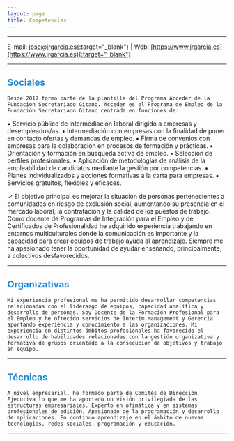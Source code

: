 ```yaml
---
layout: page
title: Competencias
---
```


<hr size="5px" color="#268BD4" />

E-mail: [jose@jrgarcia.es](mailto:jose@jrgarcia.es){:target="_blank"} | Web: [https://www.jrgarcia.es](https://www.jrgarcia.es){:target="_blank"}  


<hr size="5px" color="#268BD4" />

<p><h2><span style="color:#268BD4">Sociales</span></h2></p>
	
 	Desde 2017 formo parte de la plantilla del Programa Acceder de la Fundación Secretariado Gitano. Acceder es el Programa de Empleo de la Fundación Secretariado Gitano centrada en funciones de:

▪ Servicio público de intermediación laboral dirigido a empresas y desempleados/as.
▪ Intermediación con empresas con la finalidad de poner en contacto ofertas y demandas de empleo. 
▪ Firma de convenios con empresas para la colaboración en procesos de formación y prácticas.
▪ Orientación y formación en búsqueda activa de empleo.
▪ Selección de perfiles profesionales.
▪ Aplicación de metodologías de análisis de la empleabilidad de candidatos mediante la gestión por
competencias. 
▪ Planes individualizados y acciones formativas a la carta para empresas.
▪ Servicios gratuitos, flexibles y eficaces.

✓ El objetivo principal es mejorar la situación de personas pertenecientes a comunidades en riesgo de exclusión social, aumentando su presencia en el mercado laboral, la contratación y la calidad de los puestos de trabajo.
	 Como docente de Programas de Integración para el Empleo y de Certificados de Profesionalidad he adquirido experiencia trabajando en entornos multiculturales donde la comunicación es importante y la capacidad para crear equipos de trabajo ayuda al aprendizaje. Siempre me ha apasionado tener la oportunidad de ayudar enseñando, principalmente, a colectivos desfavorecidos.  

<hr size="5px" color="#268BD4" />

<p><h2><span style="color:#268BD4">Organizativas</span></h2></p>
	
 	Mi experiencia profesional me ha permitido desarrollar competencias relacionadas con el liderazgo de equipos, capacidad analítica y desarrollo de personas. Soy Docente de la Formación Profesional para el Empleo y he ofrecido servicios de Interim Management y Gerencia aportando experiencia y conocimiento a las organizaciones. Mi experiencia en distintos ámbitos profesionales ha favorecido el desarrollo de habilidades relacionadas con la gestión organizativa y formativa de grupos orientado a la consecución de objetivos y trabajo en equipo.  

<hr size="5px" color="#268BD4" />

<p><h2><span style="color:#268BD4">Técnicas</span></h2></p>
	
 	A nivel empresarial, he formado parte de Comités de Dirección Ejecutiva lo que me ha aportado un visión privilegiada de las estructuras empresariales. Experto en ofimática y en sistemas profesionales de edición. Apasionado de la programación y desarrollo de aplicaciones. En continuo aprendizaje en el ámbito de nuevas tecnologías, redes sociales, programación y educación.

<hr size="5px" color="#268BD4" />